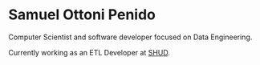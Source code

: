 # Samuel Ottoni Penido

Computer Scientist and software developer focused on Data Engineering.

Currently working as an ETL Developer at [SHUD](https://github.com/shudbr).

